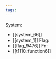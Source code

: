 ```yaml
---
tags:
---
```

System:
- [[system_66]]
- [[system_1]]
Flag:
- [[flag_9476]]
Fn:
- [[t1110_function6]]
